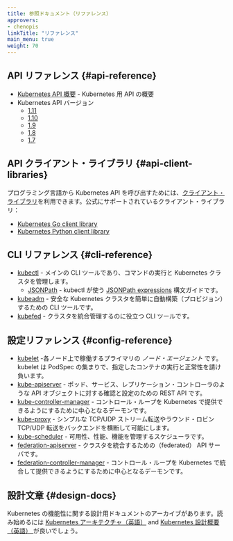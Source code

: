 ```yaml
---
title: 参照ドキュメント（リファレンス）
approvers:
- chenopis
linkTitle: "リファレンス"
main_menu: true
weight: 70
---
```


<!--
## API Reference
-->
## API リファレンス {#api-reference}

<!--
* [Kubernetes API Overview](/docs/reference/using-api/api-overview/) - Overview of the API for Kubernetes.
* Kubernetes API Versions
  * [1.11](/docs/reference/generated/kubernetes-api/v1.11/)
  * [1.10](https://v1-10.docs.kubernetes.io/docs/reference/)
  * [1.9](https://v1-9.docs.kubernetes.io/docs/reference/)
  * [1.8](https://v1-8.docs.kubernetes.io/docs/reference/)
  * [1.7](https://v1-7.docs.kubernetes.io/docs/reference/)
-->
* [Kubernetes API 概要](/jp/docs/reference/using-api/api-overview/) - Kubernetes 用 API の概要
* Kubernetes API バージョン
  * [1.11](/jp/docs/reference/generated/kubernetes-api/v1.11/)
  * [1.10](https://v1-10.docs.kubernetes.io/docs/reference/)
  * [1.9](https://v1-9.docs.kubernetes.io/docs/reference/)
  * [1.8](https://v1-8.docs.kubernetes.io/docs/reference/)
  * [1.7](https://v1-7.docs.kubernetes.io/docs/reference/)

<!--
## API Client Libraries
-->
## API クライアント・ライブラリ {#api-client-libraries}

<!--
To call the Kubernetes API from a programming language, you can use
[client libraries](/docs/reference/using-api/client-libraries/). Officially supported
client libraries:
-->
プログラミング言語から Kubernetes API を呼び出すためには、[クライアント・ライブラリ](/jp/docs/reference/using-api/client-libraries/)を利用できます。公式にサポートされているクライアント・ライブラリ：

- [Kubernetes Go client library](https://github.com/kubernetes/client-go/)
- [Kubernetes Python client library](https://github.com/kubernetes-client/python)

<!--
## CLI Reference
-->
## CLI リファレンス {#cli-reference}

<!--
* [kubectl](/docs/user-guide/kubectl-overview) - Main CLI tool for running commands and managing Kubernetes clusters.
    * [JSONPath](/docs/user-guide/jsonpath/) - Syntax guide for using [JSONPath expressions](http://goessner.net/articles/JsonPath/) with kubectl.
* [kubeadm](/docs/admin/kubeadm/) - CLI tool to easily provision a secure Kubernetes cluster. 
* [kubefed](/docs/admin/kubefed/) - CLI tool to help you administrate your federated clusters.
-->
* [kubectl](/jp/docs/user-guide/kubectl-overview) - メインの CLI ツールであり、コマンドの実行と Kubernetes クラスタを管理します。
    * [JSONPath](/docs/user-guide/jsonpath/) - kubectl が使う [JSONPath expressions](http://goessner.net/articles/JsonPath/) 構文ガイドです。
* [kubeadm](/jp/docs/admin/kubeadm/) - 安全な Kubernetes クラスタを簡単に自動構築（プロビジョン）するための CLI ツールです。
* [kubefed](/jp/docs/admin/kubefed/) - クラスタを統合管理するのに役立つ CLI ツールです。

<!--
## Config Reference
-->
## 設定リファレンス {#config-reference}

<!--
* [kubelet](/docs/admin/kubelet/) - The primary *node agent* that runs on each node. The kubelet takes a set of PodSpecs and ensures that the described containers are running and healthy.
* [kube-apiserver](/docs/admin/kube-apiserver/) - REST API that validates and configures data for API objects such as  pods, services, replication controllers.
* [kube-controller-manager](/docs/admin/kube-controller-manager/) - Daemon that embeds the core control loops shipped with Kubernetes.
* [kube-proxy](/docs/admin/kube-proxy/) - Can do simple TCP/UDP stream forwarding or round-robin TCP/UDP forwarding across a set of back-ends.
* [kube-scheduler](/docs/admin/kube-scheduler/) - Scheduler that manages availability, performance, and capacity.
* [federation-apiserver](/docs/admin/federation-apiserver/) - API server for federated clusters.
* [federation-controller-manager](/docs/admin/federation-controller-manager/) - Daemon that embeds the core control loops shipped with Kubernetes federation.
-->
* [kubelet](/jp/docs/admin/kubelet/) -各ノード上で稼働するプライマリの *ノード・エージェント* です。kubelet は PodSpec の集まりで、指定したコンテナの実行と正常性を請け負います。
* [kube-apiserver](/jp/docs/admin/kube-apiserver/) - ポッド、サービス、レプリケーション・コントローラのような API オブジェクトに対する確認と設定のための REST API です。
* [kube-controller-manager](/jp/docs/admin/kube-controller-manager/) - コントロール・ループを Kubernetes で提供できるようにするために中心となるデーモンです。
* [kube-proxy](/jp/docs/admin/kube-proxy/) - シンプルな TCP/UDP ストリーム転送やラウンド・ロビン TCP/UDP 転送をバックエンドを横断して可能にします。
* [kube-scheduler](/jp/docs/admin/kube-scheduler/) - 可用性、性能、機能を管理するスケジューラです。
* [federation-apiserver](/jp/docs/admin/federation-apiserver/) - クラスタを統合するための（federated） API サーバです。
* [federation-controller-manager](/jp/docs/admin/federation-controller-manager/) -  コントロール・ループを Kubernetes で統合して提供できるようにするために中心となるデーモンです。

<!--
## Design Docs
-->
## 設計文章 {#design-docs}

<!--
An archive of the design docs for Kubernetes functionality. Good starting points are [Kubernetes Architecture](https://git.k8s.io/community/contributors/design-proposals/architecture/architecture.md) and [Kubernetes Design Overview](https://git.k8s.io/community/contributors/design-proposals).
-->
Kubernetes の機能性に関する設計用ドキュメントのアーカイブがあります。読み始めるには [Kubernetes アーキテクチャ（英語）](https://git.k8s.io/community/contributors/design-proposals/architecture/architecture.md) and [Kubernetes 設計概要（英語） ](https://git.k8s.io/community/contributors/design-proposals) が良いでしょう。
